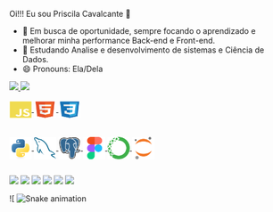 Oi!!! Eu sou Priscila Cavalcante 👋

- 🔭 Em busca de oportunidade, sempre focando o aprendizado e melhorar minha performance Back-end e Front-end.
- 🌱 Estudando Analise e desenvolvimento de sistemas e Ciência de Dados.
- 😄 Pronouns: Ela/Dela

 <div>
   <a href="https://github.com/priscilacavalcante6">
   <img height="180em" src="https://github-readme-stats.vercel.app/api?username=priscilacavalcante6&show_icons=true&theme=tokyonight&include_all_commits=true&count_private=true"/>
   <img height="180em" src="https://github-readme-stats.vercel.app/api/top-langs/?username=priscilacavalcante6&layout=compact&langs_count=6&theme=tokyonight"/>

</div>
<div style="display: inline_block"><br>
  <img align="center" alt="Js" height="30" width="40" src="https://raw.githubusercontent.com/devicons/devicon/master/icons/javascript/javascript-plain.svg">
  <img align="center" alt="HTML" height="30" width="40" src="https://raw.githubusercontent.com/devicons/devicon/master/icons/html5/html5-original.svg">
  <img align="center" alt="CSS" height="30" width="40" src="https://raw.githubusercontent.com/devicons/devicon/master/icons/css3/css3-original.svg">
</div>
 
 <br>
 
</div>
 
</div>
<div style="display: inline_block"><br>
<img align ="center" alt= "Priscila-Python" height "30" width="40" src="https://raw.githubusercontent.com/devicons/devicon/master/icons/python/python-original.svg">
<img align = "center" alt= "Priscila-MySQL" height "30" width="40" src="https://raw.githubusercontent.com/devicons/devicon/master/icons/mysql/mysql-original.svg">        
<img align = "center" alt= "Priscila-PostgreSQL" height "30" width="40" src="https://raw.githubusercontent.com/devicons/devicon/master/icons/postgresql/postgresql-original.svg"> 
<img align = "center" alt= "Priscila-Figma" height "30" width="40" src="https://raw.githubusercontent.com/devicons/devicon/master/icons/figma/figma-original.svg">
<img align = "center" alt= "Priscila-Anaconda" height "30" width="40" src="https://raw.githubusercontent.com/devicons/devicon/master/icons/anaconda/anaconda-original.svg">
<img align = "center" alt= "Priscila-Jupyter" height "30" width="40" src="https://raw.githubusercontent.com/devicons/devicon/master/icons/jupyter/jupyter-original.svg">
</div>
  
##
  
<div> 
 <a href="https://www.linkedin.com/in/priscilagpaivacavalcante/" target = "_blank"><img src="https://img.shields.io/badge/LinkedIn-0077B5?style=for-the-badge&logo=linkedin&logoColor=white"target="_blank"></a>
 <a href="mailto:wayflypmmg@proton.me"target = "_blank"><img src="https://img.shields.io/badge/ProtonMail-8B89CC?style=for-the-badge&logo=protonmail&logoColor=white"target="_blank"></a>
 <a href="phonenumber:5511982236505"target = "_blank"><img src="https://img.shields.io/badge/WhatsApp-25D366?style=for-the-badge&logo=whatsapp&logoColor=white"target="_blank"></a>
 <a href="https://www.kaggle.com/code/priscilagpc/credit-eda-analysis-priscila-cavalcante/edit/run/82927236" target = "_blank"><img src="https://img.shields.io/badge/Kaggle-20BEFF?style=for-the-badge&logo=Kaggle&logoColor=white"target="_blank"></a>
 <a href="https://www.behance.net/priscilac1"target = "_blank"><img src="https://img.shields.io/badge/-Behance-blue?style=for-the-badge&logo=behance&logoColor=white"target="_blank"></a>
 <a href="https://www.hackerrank.com/priscilacavalca1"target = "_blank"><img src="https://img.shields.io/badge/-Hackerrank-2EC866?style=for-the-badge&logo=HackerRank&logoColor=white"target="_blank"></a>

   ![  ![Snake animation](https://github.com/priscilacavalcante6/priscilacavalcante6/blob/output/github-contribution-grid-snake.svg)
   
  </div>
